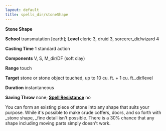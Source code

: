 ```yaml
---
layout: default
title: spells_dir/stoneShape
---
```

 **Stone Shape**

**School** transmutation [earth]; **Level** cleric 3, druid 3, sorcerer_dir/wizard 4

**Casting Time** 1 standard action

**Components** V, S, M_dir/DF (soft clay)

**Range** touch

**Target** stone or stone object touched, up to 10 cu. ft. + 1 cu. ft._dir/level

**Duration** instantaneous

**Saving Throw** none; **[Spell Resistance](../glossary#_spell-resistance)** no

You can form an existing piece of stone into any shape that suits your purpose. While it's possible to make crude coffers, doors, and so forth with _stone shape, _fine detail isn't possible. There is a 30% chance that any shape including moving parts simply doesn't work.

